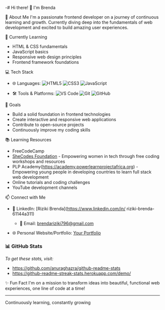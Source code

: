 -# Hi there! 👋 I'm Brenda

 🚀 About Me
I'm a passionate frontend developer on a journey of continuous learning and growth. Currently diving deep into the fundamentals of web development and excited to build amazing user experiences.

🌱 Currently Learning
- HTML & CSS fundamentals
- JavaScript basics
- Responsive web design principles
- Frontend framework foundations

 💻 Tech Stack
- 🌐 Languages: 
  ![HTML5](https://img.shields.io/badge/-HTML5-E34F26?style=flat-square&logo=html5&logoColor=white)
  ![CSS3](https://img.shields.io/badge/-CSS3-1572B6?style=flat-square&logo=css3&logoColor=white)
  ![JavaScript](https://img.shields.io/badge/-JavaScript-F7DF1E?style=flat-square&logo=javascript&logoColor=black)

- 🛠 Tools & Platforms:
  ![VS Code](https://img.shields.io/badge/-VS%20Code-007ACC?style=flat-square&logo=visual-studio-code&logoColor=white)
  ![Git](https://img.shields.io/badge/-Git-F05032?style=flat-square&logo=git&logoColor=white)
  ![GitHub](https://img.shields.io/badge/-GitHub-181717?style=flat-square&logo=github&logoColor=white)

 🎯 Goals
- Build a solid foundation in frontend technologies
- Create interactive and responsive web applications
- Contribute to open-source projects
- Continuously improve my coding skills

 📚 Learning Resources
- FreeCodeCamp
- [SheCodes Foundation](https://www.shecodes.io/foundation) - Empowering women in tech through free coding workshops and resources
- PLP Academy(https://academy.powerlearnprojectafrica.org) -Empowering young people in developing countries to learn full stack web development
- Online tutorials and coding challenges
- YouTube development channels

📫 Connect with Me
- 💼 LinkedIn: [Riziki Brenda](https://www.linkedin.com/in/
                riziki-brenda-61144a311)

  - 📧 Email: brendariziki796@gmail.com
- 🌐 Personal Website/Portfolio: [Your Portfolio](https://your-portfolio-website.com)

### 📊 GitHub Stats
*To get these stats, visit:*
- https://github.com/anuraghazra/github-readme-stats
- https://github-readme-streak-stats.herokuapp.com/demo/

 ✨ Fun Fact
 I'm on a mission to transform ideas into beautiful, functional web experiences, one line of code at a time!

---
Continuously learning, constantly growing

